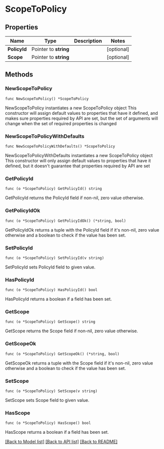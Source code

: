 # ScopeToPolicy

## Properties

Name | Type | Description | Notes
------------ | ------------- | ------------- | -------------
**PolicyId** | Pointer to **string** |  | [optional] 
**Scope** | Pointer to **string** |  | [optional] 

## Methods

### NewScopeToPolicy

`func NewScopeToPolicy() *ScopeToPolicy`

NewScopeToPolicy instantiates a new ScopeToPolicy object
This constructor will assign default values to properties that have it defined,
and makes sure properties required by API are set, but the set of arguments
will change when the set of required properties is changed

### NewScopeToPolicyWithDefaults

`func NewScopeToPolicyWithDefaults() *ScopeToPolicy`

NewScopeToPolicyWithDefaults instantiates a new ScopeToPolicy object
This constructor will only assign default values to properties that have it defined,
but it doesn't guarantee that properties required by API are set

### GetPolicyId

`func (o *ScopeToPolicy) GetPolicyId() string`

GetPolicyId returns the PolicyId field if non-nil, zero value otherwise.

### GetPolicyIdOk

`func (o *ScopeToPolicy) GetPolicyIdOk() (*string, bool)`

GetPolicyIdOk returns a tuple with the PolicyId field if it's non-nil, zero value otherwise
and a boolean to check if the value has been set.

### SetPolicyId

`func (o *ScopeToPolicy) SetPolicyId(v string)`

SetPolicyId sets PolicyId field to given value.

### HasPolicyId

`func (o *ScopeToPolicy) HasPolicyId() bool`

HasPolicyId returns a boolean if a field has been set.

### GetScope

`func (o *ScopeToPolicy) GetScope() string`

GetScope returns the Scope field if non-nil, zero value otherwise.

### GetScopeOk

`func (o *ScopeToPolicy) GetScopeOk() (*string, bool)`

GetScopeOk returns a tuple with the Scope field if it's non-nil, zero value otherwise
and a boolean to check if the value has been set.

### SetScope

`func (o *ScopeToPolicy) SetScope(v string)`

SetScope sets Scope field to given value.

### HasScope

`func (o *ScopeToPolicy) HasScope() bool`

HasScope returns a boolean if a field has been set.


[[Back to Model list]](../README.md#documentation-for-models) [[Back to API list]](../README.md#documentation-for-api-endpoints) [[Back to README]](../README.md)



